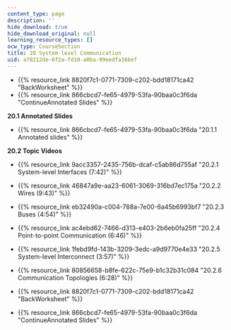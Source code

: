 ```yaml
---
content_type: page
description: ''
hide_download: true
hide_download_original: null
learning_resource_types: []
ocw_type: CourseSection
title: 20 System-level Communication
uid: a78212de-6f2a-fd10-a0ba-99eedfa16bef
---
```


*   {{% resource_link 8820f7c1-0771-7309-c202-bdd18171ca42 "BackWorksheet" %}}
*   {{% resource_link 866cbcd7-fe65-4979-53fa-90baa0c3f6da "ContinueAnnotated Slides" %}}

**20.1 Annotated Slides**

*   {{% resource_link 866cbcd7-fe65-4979-53fa-90baa0c3f6da "20.1.1 Annotated slides" %}}

**20.2 Topic Videos**

*   {{% resource_link 9acc3357-2435-756b-dcaf-c5ab86d755af "20.2.1 System-level Interfaces (7:42)" %}}
*   {{% resource_link 46847a9e-aa23-6061-3069-316bd7ec175a "20.2.2 Wires (9:43)" %}}
*   {{% resource_link eb32490a-c004-788a-7e00-6a45b6993bf7 "20.2.3 Buses (4:54)" %}}
*   {{% resource_link ac4ebd62-7466-d313-e403-2b6eb0fa25ff "20.2.4 Point-to-point Communication (6:46)" %}}
*   {{% resource_link 1febd9fd-143b-3209-3edc-a9d9770e4e33 "20.2.5 System-level Interconnect (3:57)" %}}
*   {{% resource_link 80856658-b8fe-622c-75e9-b1c32b31c084 "20.2.6 Communication Topologies (6:28)" %}}

*   {{% resource_link 8820f7c1-0771-7309-c202-bdd18171ca42 "BackWorksheet" %}}
*   {{% resource_link 866cbcd7-fe65-4979-53fa-90baa0c3f6da "ContinueAnnotated Slides" %}}